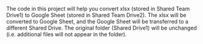 The code in this project will help you convert xlsx (stored in Shared Team Drive1) to Google Sheet (stored in Shared Team Drive2). The xlsx will be converted to Google Sheet, and the Google Sheet will be transferred to a different Shared Drive. The original folder (Shared Drive1) will be unchanged (i.e. additional files will not appear in the folder).
